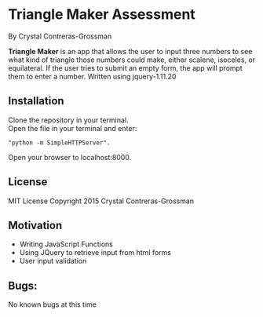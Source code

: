<h1>Triangle Maker Assessment</h1>

By Crystal Contreras-Grossman


<strong>Triangle Maker</strong> is an app that allows the user to input three numbers to see what kind of triangle those numbers could make, either scalene, isoceles, or equilateral. If the user tries to submit an empty form, the app will prompt them to enter a number.
Written using jquery-1.11.20

<h2>Installation</h2>

Clone the repository in your terminal.
<br>
Open the file in your terminal and enter:
```console
"python -m SimpleHTTPServer".
```
Open your browser to localhost:8000.



<h2>License</h2>
MIT License Copyright 2015 Crystal Contreras-Grossman

<h2>Motivation</h2>
<ul>
  <li>Writing JavaScript Functions</li>
  <li>Using JQuery to retrieve input from html forms</li>
  <li>User input validation</li>
</ul>

<h2>Bugs:</h2>
No known bugs at this time

